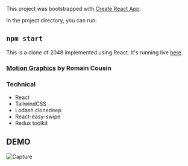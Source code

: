 
This project was bootstrapped with [Create React App](https://github.com/facebook/create-react-app).

In the project directory, you can run:

## `npm start`

This is a clone of 2048 implemented using React. It's running live [here](https://play2048.co/).
### [Motion Graphics](https://www.behance.net/gallery/16173271/2048-Animated-Edition) by Romain Cousin

### Technical
* React
* TailwindCSS
* Lodash clonedeep
* React-easy-swipe
* Redux toolkit

## DEMO

![Capture](https://user-images.githubusercontent.com/72726598/176997795-94a4987e-e308-44fb-9b0f-25110a215e97.PNG)
